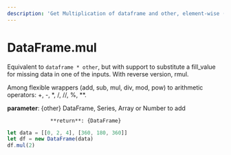```yaml
---
description: 'Get Multiplication of dataframe and other, element-wise (binary operator mul).'
---
```


# DataFrame.mul

Equivalent to `dataframe * other`, but with support to substitute a fill\_value for missing data in one of the inputs. With reverse version, rmul.

Among flexible wrappers \(add, sub, mul, div, mod, pow\) to arithmetic operators: +, -, \*, /, //, %, \*\*.

**parameter**: {other} DataFrame, Series, Array or Number to add

                  **return**: {DataFrame}

```javascript
let data = [[0, 2, 4], [360, 180, 360]]
let df = new DataFrame(data)
df.mul(2)
```

